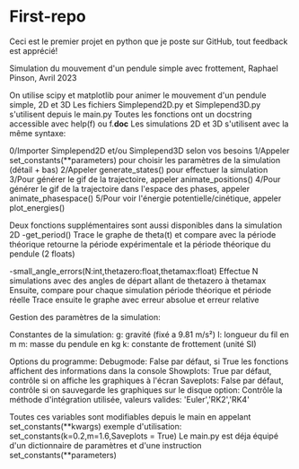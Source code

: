 # First-repo
Ceci est le premier projet en python que je poste sur GitHub, tout feedback est apprécié!

Simulation du mouvement d'un pendule simple avec frottement, Raphael Pinson, Avril 2023

On utilise scipy et matplotlib pour animer le mouvement d'un pendule simple, 2D et 3D
Les fichiers Simplepend2D.py et Simplepend3D.py s'utilisent depuis le main.py
Toutes les fonctions ont un docstring accessible avec help(f) ou f.__doc__
Les simulations 2D et 3D s'utilisent avec la même syntaxe:

0/Importer Simplepend2D et/ou Simplepend3D selon vos besoins
1/Appeler set_constants(**parameters) pour choisir les paramètres de la simulation (détail + bas)
2/Appeler generate_states() pour effectuer la simulation
3/Pour générer le gif de la trajectoire, appeler animate_positions() 
4/Pour générer le gif de la trajectoire dans l'espace des phases, appeler animate_phasespace() 
5/Pour voir l'énergie potentielle/cinétique, appeler plot_energies()

Deux fonctions supplémentaires sont aussi disponibles dans la simulation 2D
-get_period()
Trace le graphe de theta(t) et compare avec la période théorique
retourne la période expérimentale et la période théorique du pendule (2 floats)

-small_angle_errors(N:int,thetazero:float,thetamax:float)
Effectue N simulations avec des angles de départ allant de thetazero à thetamax
Ensuite, compare pour chaque simulation période théorique et période réelle
Trace ensuite le graphe avec erreur absolue et erreur relative

Gestion des paramètres de la simulation:

Constantes de la simulation:
g: gravité (fixé a 9.81 m/s²)
l: longueur du fil en m
m: masse du pendule en kg
k: constante de frottement (unité SI)

Options du programme:
Debugmode: False par défaut, si True les fonctions affichent des informations dans la console
Showplots: True par défaut, contrôle si on affiche les graphiques à l'écran
Saveplots: False par défaut, contrôle si on sauvegarde les graphiques sur le disque
option: Contrôle la méthode d'intégration utilisée, valeurs valides: 'Euler','RK2','RK4'

Toutes ces variables sont modifiables depuis le main en appelant set_constants(**kwargs)
exemple d'utilisation: set_constants(k=0.2,m=1.6,Saveplots = True)
Le main.py est déja équipé d'un dictionnaire de paramètres et d'une instruction set_constants(**parameters)
